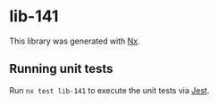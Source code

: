 # lib-141

This library was generated with [Nx](https://nx.dev).

## Running unit tests

Run `nx test lib-141` to execute the unit tests via [Jest](https://jestjs.io).
